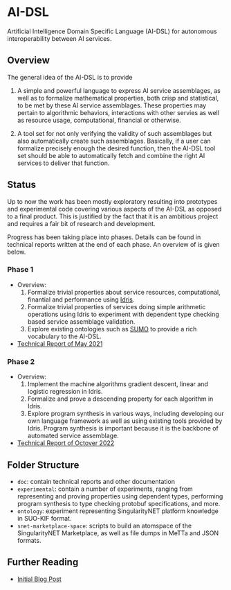 # AI-DSL

Artificial Intelligence Domain Specific Language (AI-DSL) for
autonomous interoperability between AI services.

## Overview

The general idea of the AI-DSL is to provide

1. A simple and powerful language to express AI service assemblages,
   as well as to formalize mathematical properties, both crisp and
   statistical, to be met by these AI service assemblages.  These
   properties may pertain to algorithmic behaviors, interactions with
   other servies as well as resource usage, computational, financial
   or otherwise.

2. A tool set for not only verifying the validity of such assemblages
   but also automatically create such assemblages.  Basically, if a
   user can formalize precisely enough the desired function, then the
   AI-DSL tool set should be able to automatically fetch and combine
   the right AI services to deliver that function.

## Status

Up to now the work has been mostly exploratory resulting into
prototypes and experimental code covering various aspects of the
AI-DSL as opposed to a final product.  This is justified by the fact
that it is an ambitious project and requires a fair bit of research
and development.

Progress has been taking place into phases.  Details can be found in
technical reports written at the end of each phase.  An overview of is
given below.

### Phase 1

* Overview:
  1. Formalize trivial properties about service resources,
     computational, finantial and performance using
     [Idris](https://www.idris-lang.org/).
  2. Formalize trivial properties of services doing simple arithmetic
     operations using Idris to experiment with dependent type checking
     based service assemblage validation.
  3. Explore existing ontologies such as
     [SUMO](http://www.ontologyportal.org/) to provide a rich
     vocabulary to the AI-DSL.
* [Technical Report of May 2021](doc/technical-reports/2021/ai-dsl-techrep-2021-05_may.pdf)

### Phase 2

* Overview:
  1. Implement the machine algorithms gradient descent, linear and
     logistic regression in Idris.
  2. Formalize and prove a descending property for each algorithm in
     Idris.
  3. Explore program synthesis in various ways, including developing
     our own language framework as well as using existing tools
     provided by Idris.  Program synthesis is important because it is
     the backbone of automated service assemblage.
* [Technical Report of Octover 2022](doc/technical-reports/2022/ai-dsl-techrep-2022-oct.pdf)

## Folder Structure

- `doc`: contain technical reports and other documentation
- `experimental`: contain a number of experiments, ranging from
  representing and proving properties using dependent types,
  performing program synthesis to type checking protobuf
  specifications, and more.
- `ontology`: experiment representing SingularityNET platform
  knowledge in SUO-KIF format.
- `snet-marketplace-space`: scripts to build an atomspace of the
  SingularityNET Marketplace, as well as file dumps in MeTTa and JSON
  formats.

## Further Reading

* [Initial Blog Post](https://blog.singularitynet.io/ai-dsl-toward-a-general-purpose-description-language-for-ai-agents-21459f691b9e)
